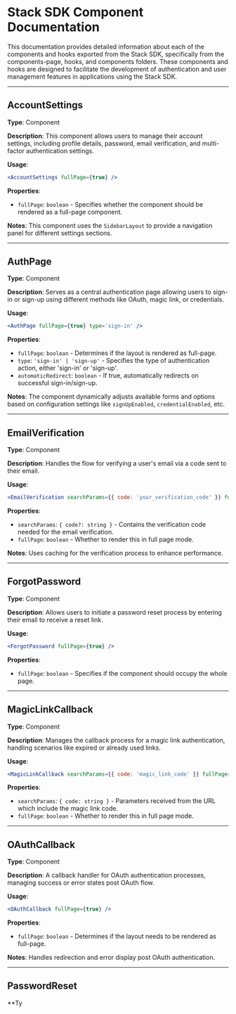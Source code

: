 # Stack SDK Component Documentation

This documentation provides detailed information about each of the components and hooks exported from the Stack SDK, specifically from the components-page, hooks, and components folders. These components and hooks are designed to facilitate the development of authentication and user management features in applications using the Stack SDK.

---

## AccountSettings

**Type**: Component

**Description**: This component allows users to manage their account settings, including profile details, password, email verification, and multi-factor authentication settings.

**Usage**:
```jsx
<AccountSettings fullPage={true} />
```

**Properties**:
- `fullPage`: `boolean` - Specifies whether the component should be rendered as a full-page component.

**Notes**: This component uses the `SidebarLayout` to provide a navigation panel for different settings sections.

---

## AuthPage

**Type**: Component

**Description**: Serves as a central authentication page allowing users to sign-in or sign-up using different methods like OAuth, magic link, or credentials.

**Usage**:
```jsx
<AuthPage fullPage={true} type='sign-in' />
```

**Properties**:
- `fullPage`: `boolean` - Determines if the layout is rendered as full-page.
- `type`: `'sign-in' | 'sign-up'` - Specifies the type of authentication action, either 'sign-in' or 'sign-up'.
- `automaticRedirect`: `boolean` - If true, automatically redirects on successful sign-in/sign-up.

**Notes**: The component dynamically adjusts available forms and options based on configuration settings like `signUpEnabled`, `credentialEnabled`, etc.

---

## EmailVerification

**Type**: Component

**Description**: Handles the flow for verifying a user's email via a code sent to their email.

**Usage**:
```jsx
<EmailVerification searchParams={{ code: 'your_verification_code' }} fullPage={true} />
```

**Properties**:
- `searchParams`: `{ code?: string }` - Contains the verification code needed for the email verification.
- `fullPage`: `boolean` - Whether to render this in full page mode.

**Notes**: Uses caching for the verification process to enhance performance.

---

## ForgotPassword

**Type**: Component

**Description**: Allows users to initiate a password reset process by entering their email to receive a reset link.

**Usage**:
```jsx
<ForgotPassword fullPage={true} />
```

**Properties**:
- `fullPage`: `boolean` - Specifies if the component should occupy the whole page.

---

## MagicLinkCallback

**Type**: Component

**Description**: Manages the callback process for a magic link authentication, handling scenarios like expired or already used links.

**Usage**:
```jsx
<MagicLinkCallback searchParams={{ code: 'magic_link_code' }} fullPage={true} />
```

**Properties**:
- `searchParams`: `{ code: string }` - Parameters received from the URL which include the magic link code.
- `fullPage`: `boolean` - Whether to render this in full page mode.

---

## OAuthCallback

**Type**: Component

**Description**: A callback handler for OAuth authentication processes, managing success or error states post OAuth flow.

**Usage**:
```jsx
<OAuthCallback fullPage={true} />
```

**Properties**:
- `fullPage`: `boolean` - Determines if the layout needs to be rendered as full-page.

**Notes**: Handles redirection and error display post OAuth authentication.

---

## PasswordReset

**Ty